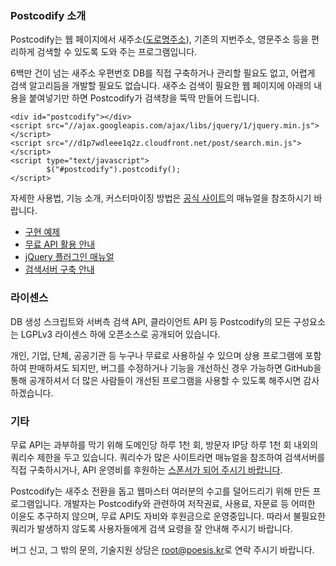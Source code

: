 
### Postcodify 소개

Postcodify는 웹 페이지에서 새주소(<a href="http://www.juso.go.kr/">도로명주소</a>),
기존의 지번주소, 영문주소 등을 편리하게 검색할 수 있도록 도와 주는 프로그램입니다.

6백만 건이 넘는 새주소 우편번호 DB를 직접 구축하거나 관리할 필요도 없고, 어렵게 검색 알고리듬을 개발할 필요도 없습니다.
새주소 검색이 필요한 웹 페이지에 아래의 내용을 붙여넣기만 하면 Postcodify가 검색창을 뚝딱 만들어 드립니다.

    <div id="postcodify"></div>
    <script src="//ajax.googleapis.com/ajax/libs/jquery/1/jquery.min.js"></script>
    <script src="//d1p7wdleee1q2z.cloudfront.net/post/search.min.js"></script>
    <script type="text/javascript">
            $("#postcodify").postcodify();
    </script>

자세한 사용법, 기능 소개, 커스터마이징 방법은 [공식 사이트](http://postcodify.poesis.kr/)의 매뉴얼을 참조하시기 바랍니다.

  - [구현 예제](http://postcodify.poesis.kr/guide/example)
  - [무료 API 활용 안내](http://postcodify.poesis.kr/guide/freeapi)
  - [jQuery 플러그인 매뉴얼](http://postcodify.poesis.kr/guide/jquery_plugin)
  - [검색서버 구축 안내](http://postcodify.poesis.kr/guide/owndb)

### 라이센스

DB 생성 스크립트와 서버측 검색 API, 클라이언트 API 등
Postcodify의 모든 구성요소는 LGPLv3 라이센스 하에 오픈소스로 공개되어 있습니다.

개인, 기업, 단체, 공공기관 등 누구나 무료로 사용하실 수 있으며
상용 프로그램에 포함하여 판매하셔도 되지만,
버그를 수정하거나 기능을 개선하신 경우 가능하면 GitHub을 통해 공개하셔서
더 많은 사람들이 개선된 프로그램을 사용할 수 있도록 해주시면 감사하겠습니다.

### 기타

무료 API는 과부하를 막기 위해 도메인당 하루 1천 회, 방문자 IP당 하루 1천 회 내외의 쿼리수 제한을 두고 있습니다.
쿼리수가 많은 사이트라면 매뉴얼을 참조하여 검색서버를 직접 구축하시거나,
API 운영비를 후원하는 [스폰서가 되어 주시기 바랍니다](http://postcodify.poesis.kr/guide/sponsor).

Postcodify는 새주소 전환을 돕고 웹마스터 여러분의 수고를 덜어드리기 위해 만든 프로그램입니다.
개발자는 Postcodify와 관련하여 저작권료, 사용료, 자문료 등 어떠한 이윤도 추구하지 않으며, 무료 API도 자비와 후원금으로 운영중입니다.
따라서 불필요한 쿼리가 발생하지 않도록 사용자들에게 검색 요령을 잘 안내해 주시기 바랍니다.

버그 신고, 그 밖의 문의, 기술지원 상담은 [root@poesis.kr](mailto:root@poesis.kr?subject=Postcodify)로 연락 주시기 바랍니다.
